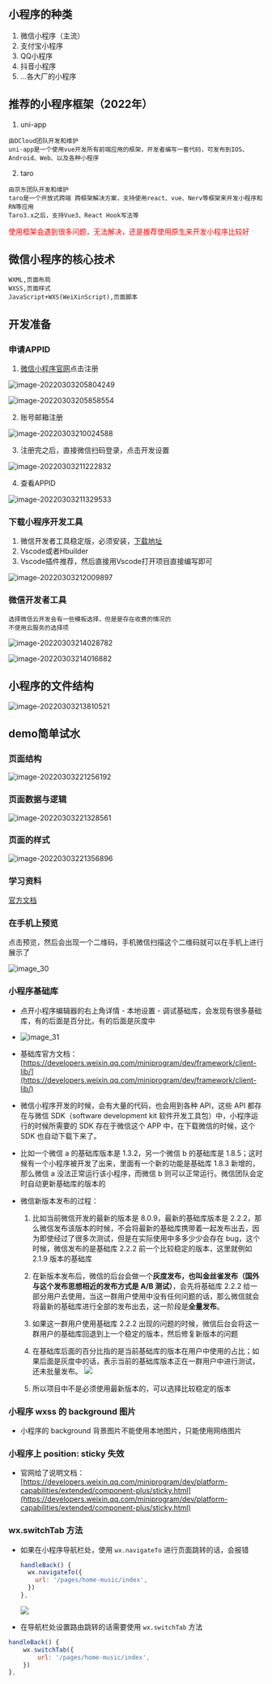 ## 小程序的种类
1. 微信小程序（主流）
2. 支付宝小程序
3. QQ小程序
4. 抖音小程序
5. ...各大厂的小程序

## 推荐的小程序框架（2022年）
1. uni-app
```
由DCloud团队开发和维护
uni-app是一个使用vue开发所有前端应用的框架，开发者编写一套代码，可发布到IOS、Android、Web、以及各种小程序
```
2. taro
```
由京东团队开发和维护
taro是一个开放式跨端 跨框架解决方案，支持使用react、vue、Nerv等框架来开发小程序和RN等应用
Taro3.x之后，支持Vue3、React Hook写法等
```
<div style="color:red">使用框架会遇到很多问题，无法解决，还是推荐使用原生来开发小程序比较好</div>

## 微信小程序的核心技术
```
WXML,页面布局
WXSS,页面样式
JavaScript+WXS(WeiXinScript),页面脚本
```

## 开发准备
### 申请APPID
1. [微信小程序官网](https://mp.weixin.qq.com/)点击注册

![image-20220303205804249](Readme.assets/image-20220303205804249.png)

![image-20220303205858554](Readme.assets/image-20220303205858554.png)

2. 账号邮箱注册

![image-20220303210024588](Readme.assets/image-20220303210024588.png)

3. 注册完之后，直接微信扫码登录，点击开发设置

![image-20220303211222832](Readme.assets/image-20220303211222832.png)

4. 查看APPID

![image-20220303211329533](Readme.assets/image-20220303211329533.png)

### 下载小程序开发工具

1. 微信开发者工具稳定版，必须安装，[下载地址](https://developers.weixin.qq.com/miniprogram/dev/devtools/download.html)
2. Vscode或者Hbuilder
3. Vscode插件推荐，然后直接用Vscode打开项目直接编写即可

![image-20220303212009897](Readme.assets/image-20220303212009897.png)

### 微信开发者工具

```
选择微信云开发会有一些模板选择，但是是存在收费的情况的
不使用云服务的选择项
```

![image-20220303214028782](Readme.assets/image-20220303214028782.png)

![image-20220303214016882](Readme.assets/image-20220303214016882.png)

## 小程序的文件结构

![image-20220303213810521](Readme.assets/image-20220303213810521.png)

## demo简单试水

### 页面结构

![image-20220303221256192](Readme.assets/image-20220303221256192.png)

### 页面数据与逻辑

![image-20220303221328561](Readme.assets/image-20220303221328561.png)

### 页面的样式

![image-20220303221356896](Readme.assets/image-20220303221356896.png)

### 学习资料

[官方文档](https://developers.weixin.qq.com/miniprogram/dev/framework/)

### 在手机上预览

点击预览，然后会出现一个二维码，手机微信扫描这个二维码就可以在手机上进行展示了

![image_30](Readme.assets/image_30-16466625029742.png)

### 小程序基础库

- 点开小程序编辑器的右上角详情 - 本地设置 - 调试基础库，会发现有很多基础库，有的后面是百分比，有的后面是灰度中

- ![image_31](Readme.assets/image_31-16466627140063.png)

- 基础库官方文档：[https://developers.weixin.qq.com/miniprogram/dev/framework/client-lib/](https://developers.weixin.qq.com/miniprogram/dev/framework/client-lib/)

- 微信小程序开发的时候，会有大量的代码，也会用到各种 API，这些 API 都存在与微信 SDK（software development kit 软件开发工具包）中，小程序运行的时候所需要的 SDK 存在于微信这个 APP 中，在下载微信的时候，这个 SDK 也自动下载下来了。

- 比如一个微信 a 的基础库版本是 1.3.2，另一个微信 b 的基础库是 1.8.5；这时候有一个小程序被开发了出来，里面有一个新的功能是基础库 1.8.3 新增的，那么微信 a 没法正常运行该小程序，而微信 b 则可以正常运行。微信团队会定时自动更新基础库的版本的

- 微信新版本发布的过程：

  1. 比如当前微信开发的最新的版本是 8.0.9，最新的基础库版本是 2.2.2，那么微信发布该版本的时候，不会将最新的基础库携带着一起发布出去，因为即使经过了很多次测试，但是在实际使用中多多少少会存在 bug，这个时候，微信发布的是基础库 2.2.2 前一个比较稳定的版本，这里就例如 2.1.9 版本的基础库
  2. 在新版本发布后，微信的后台会做一个**灰度发布，也叫金丝雀发布（国外与这个发布思想相近的发布方式是 A/B 测试）**，会先将基础库 2.2.2 给一部分用户去使用，当这一群用户使用中没有任何问题的话，那么微信就会将最新的基础库进行全部的发布出去，这一阶段是**全量发布**。
  3. 如果这一群用户使用基础库 2.2.2 出现的问题的时候，微信后台会将这一群用户的基础库回退到上一个稳定的版本，然后修复新版本的问题
  4. 在基础库后面的百分比指的是当前基础库的版本在用户中使用的占比；如果后面是灰度中的话，表示当前的基础库版本正在一群用户中进行测试，还未批量发布。
     ![](Readme.assets/image_32.png "")

  5. 所以项目中不是必须使用最新版本的，可以选择比较稳定的版本

### 小程序 wxss 的 background 图片

- 小程序的 background 背景图片不能使用本地图片，只能使用网络图片

### 小程序上 position: sticky 失效

- 官网给了说明文档：
  [https://developers.weixin.qq.com/miniprogram/dev/platform-capabilities/extended/component-plus/sticky.html](https://developers.weixin.qq.com/miniprogram/dev/platform-capabilities/extended/component-plus/sticky.html)

### wx.switchTab 方法

- 如果在小程序导航栏处，使用 `wx.navigateTo` 进行页面跳转的话，会报错

  ```JavaScript
  handleBack() {
    wx.navigateTo({
      url: '/pages/home-music/index',
    })
  },
  ```

  ![](Readme.assets/image_33.png "")

- 在导航栏处设置路由跳转的话需要使用 `wx.switchTab` 方法

```js
handleBack() {  
    wx.switchTab({    
        url: '/pages/home-music/index', 
    })
},
```

